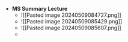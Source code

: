 - **MS Summary Lecture**
	- ![[Pasted image 20240509084727.png]]
	- ![[Pasted image 20240509085429.png]]
	- ![[Pasted image 20240509085607.png]]
	- 
